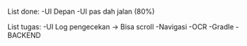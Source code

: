 List done:
-UI Depan
-UI pas dah jalan (80%)

List tugas:
-UI Log pengecekan -> Bisa scroll
-Navigasi
-OCR
-Gradle
-BACKEND

